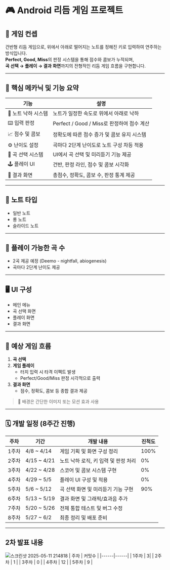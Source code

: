 
# 🎮 Android 리듬 게임 프로젝트

## 📌 게임 컨셉

건반형 리듬 게임으로, 위에서 아래로 떨어지는 노트를 정해진 키로 입력하여 연주하는 방식입니다.  
**Perfect, Good, Miss**의 판정 시스템을 통해 점수와 콤보가 누적되며,  
**곡 선택 → 플레이 → 결과 화면**까지의 전형적인 리듬 게임 흐름을 구현합니다.

---

## 🔧 핵심 메카닉 및 기능 요약

| 기능 | 설명 |
|------|------|
| 🎵 노트 낙하 시스템 | 노트가 일정한 속도로 위에서 아래로 낙하 |
| ⌨️ 입력 판정 | Perfect / Good / Miss로 판정하여 점수 계산 |
| 📈 점수 및 콤보 | 정확도에 따른 점수 증가 및 콤보 유지 시스템 |
| ⚙️ 난이도 설정 | 곡마다 2단계 난이도로 노트 구성 차등 적용 |
| 🎼 곡 선택 시스템 | UI에서 곡 선택 및 미리듣기 기능 제공 |
| 🕹️ 플레이 UI | 건반, 판정 라인, 점수 및 콤보 시각화 |
| 🧾 결과 화면 | 총점수, 정확도, 콤보 수, 판정 통계 제공 |

---

## 🎵 노트 타입

- 일반 노트
- 롱 노트
- 슬라이드 노트

---

## 🎼 플레이 가능한 곡 수

- 2곡 제공 예정 (Deemo - nightfall, abiogenesis)
- 곡마다 2단계 난이도 제공

---

## 🖥️ UI 구성

- 메인 메뉴
- 곡 선택 화면
- 플레이 화면
- 결과 화면

---

## 🧩 예상 게임 흐름

1. **곡 선택**
2. **게임 플레이**
   - 터치 입력 시 타격 이펙트 발생
   - Perfect/Good/Miss 판정 시각적으로 출력
3. **결과 화면**
   - 점수, 정확도, 콤보 등 종합 결과 제공

> 🎨 배경은 간단한 이미지 또는 모션 효과 사용

---

## 🗓️ 개발 일정 (8주간 진행)

| 주차 | 기간 | 개발 내용 | 진척도|
|------|------|-----------|-----------|
| 1주차 | 4/8 ~ 4/14 | 게임 기획 및 화면 구성 정리 | 100%
| 2주차 | 4/15 ~ 4/21 | 노트 낙하 로직, 키 입력 및 판정 처리 |0%
| 3주차 | 4/22 ~ 4/28 | 스코어 및 콤보 시스템 구현 |0%
| 4주차 | 4/29 ~ 5/5 | 플레이 UI 구성 및 적용 |0%
| 5주차 | 5/6 ~ 5/12 | 곡 선택 화면 및 미리듣기 기능 구현 |90%
| 6주차 | 5/13 ~ 5/19 | 결과 화면 및 그래픽/효과음 추가 |
| 7주차 | 5/20 ~ 5/26 | 전체 통합 테스트 및 버그 수정 |
| 8주차 | 5/27 ~ 6/2 | 최종 정리 및 배포 준비 |

---

## 2차 발표 내용 
![스크린샷 2025-05-11 214818](https://github.com/user-attachments/assets/38e93a4d-c630-469d-85bc-9322897da22d)
| 주차 | 커밋수 | 
|------|------|
| 1주차 | 3| 
| 2주차 | 1 |
| 3주차 | 0 |
| 4주차 | 12 |
| 5주차 | 9 |

